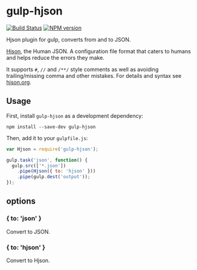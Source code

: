 # gulp-hjson

[![Build Status](https://img.shields.io/travis/laktak/gulp-hjson.svg?style=flat-square)](http://travis-ci.org/laktak/gulp-hjson)
[![NPM version](https://img.shields.io/npm/v/gulp-hjson.svg?style=flat-square)](http://www.npmjs.com/package/gulp-hjson)

Hjson plugin for gulp, converts from and to JSON.

[Hjson](http://hjson.org), the Human JSON. A configuration file format that caters to humans and helps reduce the errors they make.

It supports `#`, `//` and `/**/` style comments as well as avoiding trailing/missing comma and other mistakes. For details and syntax see [hjson.org](http://hjson.org).

## Usage

First, install `gulp-hjson` as a development dependency:

```shell
npm install --save-dev gulp-hjson
```

Then, add it to your `gulpfile.js`:

```javascript
var Hjson = require('gulp-hjson');

gulp.task('json', function() {
  gulp.src(['*.json'])
    .pipe(Hjson({ to: 'hjson' }))
    .pipe(gulp.dest('output'));
});
```

## options

### { to: 'json' }

Convert to JSON.

### { to: 'hjson' }

Convert to Hjson.

